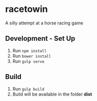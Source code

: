 # racetowin
A silly attempt at a horse racing game


## Development - Set Up
1. Run `npm install`
2. Run `bower install`
3. Run `gulp serve`

## Build
1. Run `gulp build`
2. Build will be available in the folder **dist**
